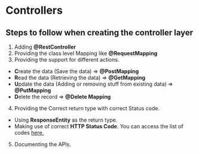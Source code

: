 # Controllers

## Steps to follow when creating the controller layer
1) Adding **@RestController**
2) Providing the class level Mapping like **@RequestMapping**
3) Providing the support for different actions.
- **C**reate the data (Save the data) => **@PostMapping**
- **R**ead the data (Retrieving the data) => **@GetMapping**
- **U**pdate the data (Adding or removing stuff from existing data) => **@PutMapping**
- **D**elete the record => **@Delete Mapping**
4) Providing the Correct return type with correct Status code.
- Using **ResponseEntity** as the return type.
- Making use of correct **HTTP Status Code**. You can access the list of codes [here.](https://httpstatuses.com/)
5) Documenting the APIs. 
